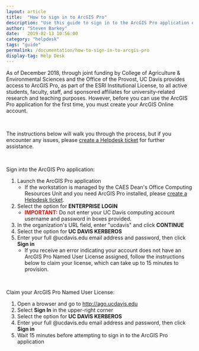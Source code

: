 ```yaml
---
layout: article
title:  "How to sign in to ArcGIS Pro"
description: "Use this guide to sign in to the ArcGIS Pro application on a workstaiton."
author: "Steven Barkey"
date:   2019-02-13 10:56:00
category: "helpdesk"
tags: "guide"
permalink: /documentation/how-to-sign-in-to-arcgis-pro
display-tag: Help Desk
---
```


<p>As of December 2018, through joint funding by College of Agriculture & Environmental Sciences and the Office of the Provost, UC Davis provides access to ArcGIS Pro, as part of the ESRI Institutional License, to all active students, faculty, staff, and sponsored affiliates for university-related research and teaching purposes.  However, before you can use the ArcGIS Pro application for the first time, you must create your ArcGIS Online account.</p>
<br />
<p>The instructions below will walk you through the process, but if you encounter any issues, please <a class="external-link" href="https://computing.caes.ucdavis.edu/documentation/help-desk-ticket" target="_parent">create a Helpdesk ticket</a> for further assistance.</p>
<br />
<p>Sign into the ArcGIS Pro application:</p>
<ol style="PADDING-LEFT: 30px">
  <li>Launch the ArcGIS Pro application
    <ul style="PADDING-LEFT: 20px">
      <li>If the workstation is managed by the CAES Dean's Office Computing Resources Unit and you need ArcGIS Pro installed, please <a class="external-link" href="https://computing.caes.ucdavis.edu/documentation/help-desk-ticket" target="_parent">create a Helpdesk ticket</a>.</li>
    </ul>
  </li>
  <li>Select the option for <b>ENTERPRISE LOGIN</b>
    <ul style="PADDING-LEFT: 20px">
      <li><font style="color:red"><b>IMPORTANT:</b></font> Do not enter your UC Davis computing account username and password in boxes provided.</li>
    </ul>
  </li>
  <li>In the organization's URL field, enter "ucdavis" and click <b>CONTINUE</b></li>
  <li>Select the option for <b>UC DAVIS KERBEROS</b></li>
  <li>Enter your full @ucdavis.edu email address and password, then click <b>Sign in</b>
    <ul style="PADDING-LEFT: 20px">
      <li>If you receive an error indicating your account does not have an ArcGIS Pro Named User License assigned, follow the instructions below to claim your license, which can take up to 15 minutes to provision.</li>
    </ul>
  </li>
</ol>
<br />
<p>Claim your ArcGIS Pro Named User License:</p>
<ol style="PADDING-LEFT: 30px">
  <li>Open a browser and go to <a class="external-link" href="http://ago.ucdavis.edu" target="_blank">http://ago.ucdavis.edu</a></li>
  <li>Select <b>Sign In</b> in the upper-right corner</li>
  <li>Select the option for <b>UC DAVIS KERBEROS</b></li>
  <li>Enter your full @ucdavis.edu email address and password, then click <b>Sign in</b></li>
  <li>Wait 15 minutes before attempting to sign in to the ArcGIS Pro application
</ol>
